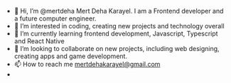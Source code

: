 - 👋 Hi, I’m @mertdeha Mert Deha Karayel. I am a Frontend developer and a future computer engineer. 
- 👀 I’m interested in coding, creating new projects and technology overall
- 🌱 I’m currently learning frontend development, Javascript, Typescript and React Native 
- 💞️ I’m looking to collaborate on new projects, including web designing, creating apps and game development.
- 📫 How to reach me mertdehakarayel@gmail.com
- 
<!---
mertdeha/mertdeha is a ✨ special ✨ repository because its `README.md` (this file) appears on your GitHub profile.
You can click the Preview link to take a look at your changes.
--->

